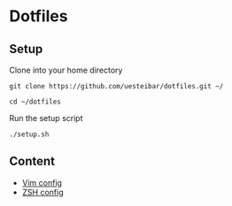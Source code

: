 # Dotfiles

## Setup

Clone into your home directory

```
git clone https://github.com/uesteibar/dotfiles.git ~/

cd ~/dotfiles
```

Run the setup script

```
./setup.sh
```

## Content

* [Vim config](https://github.com/uesteibar/dotfiles/tree/master/vim)
* [ZSH config](https://github.com/uesteibar/dotfiles/tree/master/zsh)

